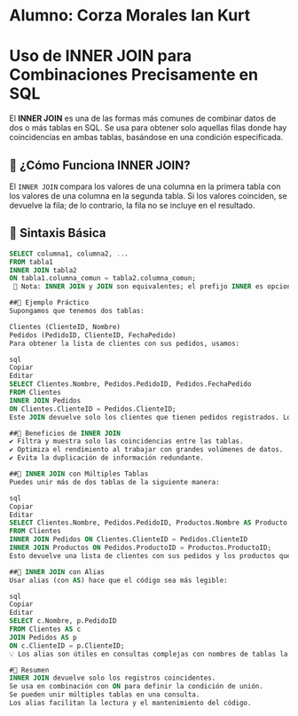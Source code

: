 # Alumno: Corza Morales Ian Kurt
# Uso de INNER JOIN para Combinaciones Precisamente en SQL

El **INNER JOIN** es una de las formas más comunes de combinar datos de dos o más tablas en SQL. Se usa para obtener solo aquellas filas donde hay coincidencias en ambas tablas, basándose en una condición especificada.

## 🔹 ¿Cómo Funciona INNER JOIN?

El `INNER JOIN` compara los valores de una columna en la primera tabla con los valores de una columna en la segunda tabla. Si los valores coinciden, se devuelve la fila; de lo contrario, la fila no se incluye en el resultado.

## 🔹 Sintaxis Básica

```sql
SELECT columna1, columna2, ...
FROM tabla1
INNER JOIN tabla2
ON tabla1.columna_comun = tabla2.columna_comun;
 📌 Nota: INNER JOIN y JOIN son equivalentes; el prefijo INNER es opcional.

##🔹 Ejemplo Práctico
Supongamos que tenemos dos tablas:

Clientes (ClienteID, Nombre)
Pedidos (PedidoID, ClienteID, FechaPedido)
Para obtener la lista de clientes con sus pedidos, usamos:

sql
Copiar
Editar
SELECT Clientes.Nombre, Pedidos.PedidoID, Pedidos.FechaPedido
FROM Clientes
INNER JOIN Pedidos
ON Clientes.ClienteID = Pedidos.ClienteID;
Este JOIN devuelve solo los clientes que tienen pedidos registrados. Los clientes sin pedidos no aparecerán en el resultado.

##🔹 Beneficios de INNER JOIN
✔ Filtra y muestra solo las coincidencias entre las tablas.
✔ Optimiza el rendimiento al trabajar con grandes volúmenes de datos.
✔ Evita la duplicación de información redundante.

##🔹 INNER JOIN con Múltiples Tablas
Puedes unir más de dos tablas de la siguiente manera:

sql
Copiar
Editar
SELECT Clientes.Nombre, Pedidos.PedidoID, Productos.Nombre AS Producto
FROM Clientes
INNER JOIN Pedidos ON Clientes.ClienteID = Pedidos.ClienteID
INNER JOIN Productos ON Pedidos.ProductoID = Productos.ProductoID;
Esto devuelve una lista de clientes con sus pedidos y los productos que pidieron.

##🔹 INNER JOIN con Alias
Usar alias (con AS) hace que el código sea más legible:

sql
Copiar
Editar
SELECT c.Nombre, p.PedidoID
FROM Clientes AS c
JOIN Pedidos AS p
ON c.ClienteID = p.ClienteID;
💡 Los alias son útiles en consultas complejas con nombres de tablas largos.

#🔹 Resumen
INNER JOIN devuelve solo los registros coincidentes.
Se usa en combinación con ON para definir la condición de unión.
Se pueden unir múltiples tablas en una consulta.
Los alias facilitan la lectura y el mantenimiento del código.
